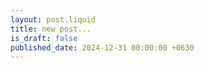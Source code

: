 ```yaml
---
layout: post.liquid
title: new post...
is_draft: false
published_date: 2024-12-31 00:00:00 +0630
---
```


